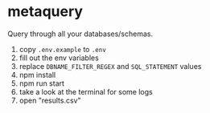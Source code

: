 # metaquery
Query through all your databases/schemas.

1. copy `.env.example` to `.env`
1. fill out the env variables
2. replace `DBNAME_FILTER_REGEX` and `SQL_STATEMENT` values
3. npm install
4. npm run start
5. take a look at the terminal for some logs
6. open "results.csv"
